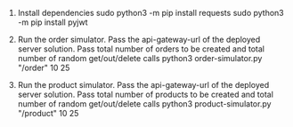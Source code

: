 1) Install dependencies
sudo python3 -m pip install requests
sudo python3 -m pip install pyjwt

2) Run the order simulator. Pass the api-gateway-url of the deployed server solution. Pass total number of orders to be created and total number of random get/out/delete calls
python3 order-simulator.py "<api-gateway-urtl>/order" 10 25

3) Run the product simulator. Pass the api-gateway-url of the deployed server solution. Pass total number of products to be created and total number of random get/out/delete calls
python3 product-simulator.py "<api-gateway-urtl>/product" 10 25
